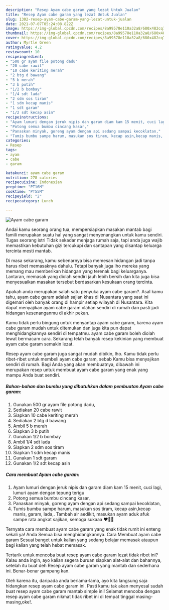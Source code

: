 ```yaml
---
description: "Resep Ayam cabe garam yang lezat Untuk Jualan"
title: "Resep Ayam cabe garam yang lezat Untuk Jualan"
slug: 1302-resep-ayam-cabe-garam-yang-lezat-untuk-jualan
date: 2021-07-07T05:24:08.822Z
image: https://img-global.cpcdn.com/recipes/8a99578e110a32a8/680x482cq70/ayam-cabe-garam-foto-resep-utama.jpg
thumbnail: https://img-global.cpcdn.com/recipes/8a99578e110a32a8/680x482cq70/ayam-cabe-garam-foto-resep-utama.jpg
cover: https://img-global.cpcdn.com/recipes/8a99578e110a32a8/680x482cq70/ayam-cabe-garam-foto-resep-utama.jpg
author: Myrtle Green
ratingvalue: 4.2
reviewcount: 10
recipeingredient:
- "500 gr ayam file potong dadu"
- "20 cabe rawit"
- "10 cabe keriting merah"
- "2 btg d bawang"
- "5 b merah"
- "3 b putih"
- "1/2 b bombay"
- "1/4 sdt lada"
- "2 sdm sos tiram"
- "1 sdm kecap manis"
- "1 sdt garam"
- "1/2 sdt kecap asin"
recipeinstructions:
- "Ayam lumuri dengan jeruk nipis dan garam diam kam 15 menit, cuci lagi, lumuri ayam dengan tepung terigu"
- "Potong semua bumbu cincang kasar,"
- "Panaskan minyak, goreng ayam dengan api sedang sampai kecoklatan,"
- "Tumis bumbu sampe harum, masukan sos tiram, kecap asin,kecap manis, garam, lada,. Tambah air aedikit, masukan ayam aduk afuk sampe rata angkat sajikan, semoga sukaaa ♥️🤗🤗"
categories:
- Resep
tags:
- ayam
- cabe
- garam

katakunci: ayam cabe garam 
nutrition: 278 calories
recipecuisine: Indonesian
preptime: "PT16M"
cooktime: "PT55M"
recipeyield: "2"
recipecategory: Lunch

---
```



![Ayam cabe garam](https://img-global.cpcdn.com/recipes/8a99578e110a32a8/680x482cq70/ayam-cabe-garam-foto-resep-utama.jpg)

Andai kamu seorang orang tua, mempersiapkan masakan mantab bagi famili merupakan suatu hal yang sangat menyenangkan untuk kamu sendiri. Tugas seorang istri Tidak sekadar menjaga rumah saja, tapi anda juga wajib memastikan kebutuhan gizi tercukupi dan santapan yang disantap keluarga tercinta mesti mantab.

Di masa  sekarang, kamu sebenarnya bisa memesan hidangan jadi tanpa harus ribet memasaknya dahulu. Tetapi banyak juga lho mereka yang memang mau memberikan hidangan yang terenak bagi keluarganya. Lantaran, memasak yang diolah sendiri jauh lebih bersih dan kita juga bisa menyesuaikan masakan tersebut berdasarkan kesukaan orang tercinta. 



Apakah anda merupakan salah satu penyuka ayam cabe garam?. Asal kamu tahu, ayam cabe garam adalah sajian khas di Nusantara yang saat ini digemari oleh banyak orang di hampir setiap wilayah di Nusantara. Kita dapat menyajikan ayam cabe garam olahan sendiri di rumah dan pasti jadi hidangan kesenanganmu di akhir pekan.

Kamu tidak perlu bingung untuk menyantap ayam cabe garam, karena ayam cabe garam mudah untuk ditemukan dan juga kita pun dapat menghidangkannya sendiri di tempatmu. ayam cabe garam boleh diolah lewat bermacam cara. Sekarang telah banyak resep kekinian yang membuat ayam cabe garam semakin lezat.

Resep ayam cabe garam juga sangat mudah dibikin, lho. Kamu tidak perlu ribet-ribet untuk membeli ayam cabe garam, sebab Kamu bisa menyajikan sendiri di rumah. Bagi Anda yang akan membuatnya, dibawah ini merupakan resep untuk membuat ayam cabe garam yang enak yang mampu Anda buat sendiri.

<!--inarticleads1-->

##### Bahan-bahan dan bumbu yang dibutuhkan dalam pembuatan Ayam cabe garam:

1. Gunakan 500 gr ayam file potong dadu,
1. Sediakan 20 cabe rawit
1. Siapkan 10 cabe keriting merah
1. Sediakan 2 btg d bawang
1. Ambil 5 b merah
1. Siapkan 3 b putih
1. Gunakan 1/2 b bombay
1. Ambil 1/4 sdt lada
1. Siapkan 2 sdm sos tiram
1. Siapkan 1 sdm kecap manis
1. Gunakan 1 sdt garam
1. Gunakan 1/2 sdt kecap asin




<!--inarticleads2-->

##### Cara membuat Ayam cabe garam:

1. Ayam lumuri dengan jeruk nipis dan garam diam kam 15 menit, cuci lagi, lumuri ayam dengan tepung terigu
1. Potong semua bumbu cincang kasar,
1. Panaskan minyak, goreng ayam dengan api sedang sampai kecoklatan,
1. Tumis bumbu sampe harum, masukan sos tiram, kecap asin,kecap manis, garam, lada,. Tambah air aedikit, masukan ayam aduk afuk sampe rata angkat sajikan, semoga sukaaa ♥️🤗🤗




Ternyata cara membuat ayam cabe garam yang enak tidak rumit ini enteng sekali ya! Anda Semua bisa menghidangkannya. Cara Membuat ayam cabe garam Sesuai banget untuk kalian yang sedang belajar memasak ataupun bagi kalian yang telah hebat memasak.

Tertarik untuk mencoba buat resep ayam cabe garam lezat tidak ribet ini? Kalau anda ingin, ayo kalian segera buruan siapkan alat-alat dan bahannya, setelah itu buat deh Resep ayam cabe garam yang mantab dan sederhana ini. Benar-benar gampang kan. 

Oleh karena itu, daripada anda berlama-lama, ayo kita langsung saja hidangkan resep ayam cabe garam ini. Pasti kamu tak akan menyesal sudah buat resep ayam cabe garam mantab simple ini! Selamat mencoba dengan resep ayam cabe garam nikmat tidak ribet ini di tempat tinggal masing-masing,oke!.

